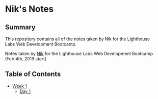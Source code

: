 # Nik's Notes

## Summary
This repository contains all of the notes taken by Nik for the Lighthouse Labs Web Development Bootcamp.

Notes taken by [Nik](https://github.com/mvlhotra) for the Lighthouse Labs Web Development Bootcamp (Feb 4th, 2019 start)

## Table of Contents

* [Week 1](/Week_1)
    * [Day 1](/Week_1/Day_1)

